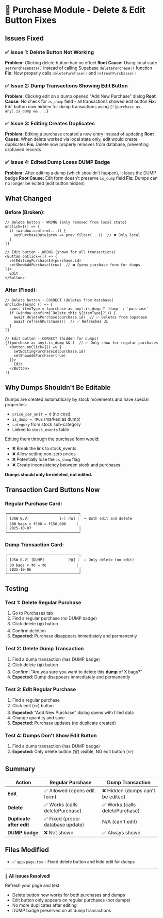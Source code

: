 # 🔧 Purchase Module - Delete & Edit Button Fixes

## Issues Fixed

### ✅ Issue 1: Delete Button Not Working
**Problem:** Clicking delete button had no effect
**Root Cause:** Using local state `setPurchaseData()` instead of calling Supabase `deletePurchase()` function
**Fix:** Now properly calls `deletePurchase()` and `refreshPurchases()`

### ✅ Issue 2: Dump Transactions Showing Edit Button
**Problem:** Clicking edit on a dump opened "Add New Purchase" dialog
**Root Cause:** No check for `is_dump` field - all transactions showed edit button
**Fix:** Edit button now hidden for dump transactions using `{!(purchase as any).is_dump && ...}`

### ✅ Issue 3: Editing Creates Duplicates
**Problem:** Editing a purchase created a new entry instead of updating
**Root Cause:** When delete worked via local state only, edit would create duplicates
**Fix:** Delete now properly removes from database, preventing orphaned records

### ✅ Issue 4: Edited Dump Loses DUMP Badge
**Problem:** After editing a dump (which shouldn't happen), it loses the DUMP badge
**Root Cause:** Edit form doesn't preserve `is_dump` field
**Fix:** Dumps can no longer be edited (edit button hidden)

## What Changed

### Before (Broken):
```tsx
// Delete button - WRONG (only removed from local state)
onClick={() => {
  if (window.confirm(...)) {
    setPurchaseData(prev => prev.filter(...))  // ❌ Only local
  }
}}

// Edit button - WRONG (shown for all transactions)
<Button onClick={() => {
  setEditingPurchaseId(purchase.id)
  setShowAddPurchase(true)  // ❌ Opens purchase form for dumps
}}>
  Edit
</Button>
```

### After (Fixed):
```tsx
// Delete button - CORRECT (deletes from database)
onClick={async () => {
  const itemType = (purchase as any).is_dump ? 'dump' : 'purchase'
  if (window.confirm(`Delete this ${itemType}?`)) {
    await deletePurchase(purchase.id)  // ✅ Deletes from Supabase
    await refreshPurchases()  // ✅ Refreshes UI
  }
}}

// Edit button - CORRECT (hidden for dumps)
{!(purchase as any).is_dump && (  // ✅ Only show for regular purchases
  <Button onClick={() => {
    setEditingPurchaseId(purchase.id)
    setShowAddPurchase(true)
  }}>
    Edit
  </Button>
)}
```

## Why Dumps Shouldn't Be Editable

Dumps are created automatically by stock movements and have special properties:
- `price_per_unit = 0` (no cost)
- `is_dump = TRUE` (marked as dump)
- `category` from stock sub-category
- Linked to `stock_events` table

Editing them through the purchase form would:
- ❌ Break the link to stock_events
- ❌ Allow setting non-zero prices
- ❌ Potentially lose the `is_dump` flag
- ❌ Create inconsistency between stock and purchases

**Dumps should only be deleted, not edited.**

## Transaction Card Buttons Now

### Regular Purchase Card:
```
┌─────────────────────────────────┐
│ [JSW G.V]              [✏️] [🗑️] │  ← Both edit and delete
│ 300 bags × ₹500 = ₹150,000     │
│ 2025-10-07                      │
└─────────────────────────────────┘
```

### Dump Transaction Card:
```
┌─────────────────────────────────┐
│ [JSW G.V] [DUMP]           [🗑️] │  ← Only delete (no edit)
│ 30 bags × ₹0 = ₹0              │
│ 2025-10-06                      │
└─────────────────────────────────┘
```

## Testing

### Test 1: Delete Regular Purchase
1. Go to Purchases tab
2. Find a regular purchase (no DUMP badge)
3. Click delete (🗑️) button
4. Confirm deletion
5. **Expected:** Purchase disappears immediately and permanently

### Test 2: Delete Dump Transaction
1. Find a dump transaction (has DUMP badge)
2. Click delete (🗑️) button
3. Confirm: "Are you sure you want to delete this **dump** of X bags?"
4. **Expected:** Dump disappears immediately and permanently

### Test 3: Edit Regular Purchase
1. Find a regular purchase
2. Click edit (✏️) button
3. **Expected:** "Add New Purchase" dialog opens with filled data
4. Change quantity and save
5. **Expected:** Purchase updates (no duplicate created)

### Test 4: Dumps Don't Show Edit Button
1. Find a dump transaction (has DUMP badge)
2. **Expected:** Only delete button (🗑️) visible, NO edit button (✏️)

## Summary

| Action | Regular Purchase | Dump Transaction |
|--------|------------------|------------------|
| **Edit** | ✅ Allowed (opens edit form) | ❌ Hidden (dumps can't be edited) |
| **Delete** | ✅ Works (calls deletePurchase) | ✅ Works (calls deletePurchase) |
| **Duplicate after edit** | ✅ Fixed (proper database update) | N/A (can't edit) |
| **DUMP badge** | ❌ Not shown | ✅ Always shown |

## Files Modified

- ✅ `app/page.tsx` - Fixed delete button and hide edit for dumps

---

**🎉 All Issues Resolved!**

Refresh your page and test:
- Delete button now works for both purchases and dumps
- Edit button only appears on regular purchases (not dumps)
- No more duplicates after editing
- DUMP badge preserved on all dump transactions
